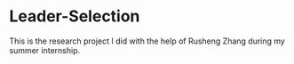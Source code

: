 # Leader-Selection
This is the research project I did with the help of Rusheng Zhang during my summer internship.
